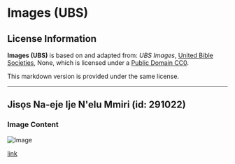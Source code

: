 # Images (UBS)

## License Information

**Images (UBS)** is based on and adapted from: _UBS Images_, [United Bible Societies](https://unitedbiblesocieties.org/), None, which is licensed under a [Public Domain CC0](https://creativecommons.org/public-domain/cc0/).

This markdown version is provided under the same license.



--------------------------------

## Jisọs Na-eje Ije N'elu Mmiri (id: 291022)

### Image Content

![Image](https://cdn.aquifer.bible/aquifer-content/resources/Media/WEB-0555_jesus_walks_on_water.jpg)

[link](https://cdn.aquifer.bible/aquifer-content/resources/Media/WEB-0555_jesus_walks_on_water.jpg)


